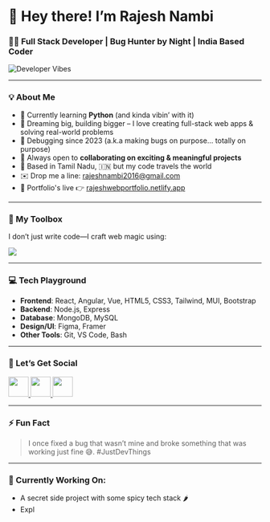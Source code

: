 # 👋 Hey there! I’m **Rajesh Nambi**  
### 👨‍💻 Full Stack Developer | Bug Hunter by Night | India Based Coder

![Developer Vibes](https://user-images.githubusercontent.com/18350557/176309783-0785949b-9127-417c-8b55-ab5a4333674e.gif)

---

### 💡 About Me

- 🧠 Currently learning **Python** (and kinda vibin’ with it)
- 🚀 Dreaming big, building bigger – I love creating full-stack web apps & solving real-world problems
- 🧩 Debugging since 2023 (a.k.a making bugs on purpose... totally on purpose)
- 🤝 Always open to **collaborating on exciting & meaningful projects**
- 🏡 Based in Tamil Nadu, 🇮🇳 but my code travels the world
- ✉️ Drop me a line: [rajeshnambi2016@gmail.com](mailto:rajeshnambi2016@gmail.com)
- 🔗 Portfolio's live 👉 [rajeshwebportfolio.netlify.app](https://rajeshwebportfolio.netlify.app)

---

### 🧰 My Toolbox

I don’t just write code—I craft web magic using:

<div align="left">
  <img src="https://skillicons.dev/icons?i=js,ts,python,html,css,bootstrap,tailwind,materialui,react,redux,angular,vue,nodejs,express,mongodb,mysql,git,vscode,bash,figma,framer" />
</div>

---

### 💻 Tech Playground

- **Frontend**: React, Angular, Vue, HTML5, CSS3, Tailwind, MUI, Bootstrap  
- **Backend**: Node.js, Express  
- **Database**: MongoDB, MySQL  
- **Design/UI**: Figma, Framer  
- **Other Tools**: Git, VS Code, Bash

---

### 🔗 Let’s Get Social

<p align="left">
  <a href="https://github.com/rajeshnambi1122" target="_blank">
    <img src="https://skillicons.dev/icons?i=github" width="40" />
  </a>
  <a href="https://www.linkedin.com/in/rajesh-nambi" target="_blank">
    <img src="https://skillicons.dev/icons?i=linkedin" width="40" />
  </a>
  <a href="https://x.com/rajesh_nambi" target="_blank">
    <img src="https://skillicons.dev/icons?i=twitter" width="40" />
  </a>
</p>

---

### ⚡ Fun Fact

> I once fixed a bug that wasn’t mine and broke something that was working just fine 😅. #JustDevThings

---

### 🧠 Currently Working On:

- A secret side project with some spicy tech stack 🌶️  
- Expl
